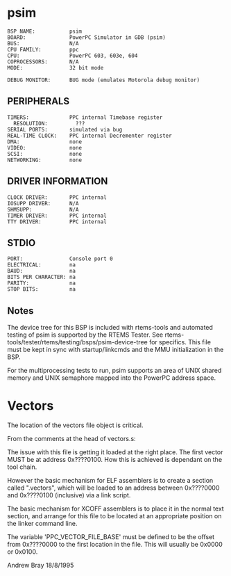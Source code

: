 psim
====
```
BSP NAME:           psim
BOARD:              PowerPC Simulator in GDB (psim)
BUS:                N/A
CPU FAMILY:         ppc
CPU:                PowerPC 603, 603e, 604
COPROCESSORS:       N/A
MODE:               32 bit mode

DEBUG MONITOR:      BUG mode (emulates Motorola debug monitor)
```

PERIPHERALS
-----------
```
TIMERS:             PPC internal Timebase register
  RESOLUTION:         ???
SERIAL PORTS:       simulated via bug
REAL-TIME CLOCK:    PPC internal Decrementer register
DMA:                none
VIDEO:              none
SCSI:               none
NETWORKING:         none
```

DRIVER INFORMATION
------------------
```
CLOCK DRIVER:       PPC internal
IOSUPP DRIVER:      N/A
SHMSUPP:            N/A
TIMER DRIVER:       PPC internal
TTY DRIVER:         PPC internal
```

STDIO
-----
```
PORT:               Console port 0
ELECTRICAL:         na
BAUD:               na
BITS PER CHARACTER: na
PARITY:             na
STOP BITS:          na
```

Notes
-----
The device tree for this BSP is included with rtems-tools and automated
testing of psim is supported by the RTEMS Tester. See
rtems-tools/tester/rtems/testing/bsps/psim-device-tree for specifics. This
file must be kept in sync with startup/linkcmds and the MMU initialization
in the BSP.

For the multiprocessing tests to run, psim supports an area of UNIX
shared memory and UNIX semaphore mapped into the PowerPC address space.



Vectors
=======
The location of the vectors file object is critical.

From the comments at the head of vectors.s:

  The issue with this file is getting it loaded at the right place.
  The first vector MUST be at address 0x????0100.
  How this is achieved is dependant on the tool chain.

  However the basic mechanism for ELF assemblers is to create a
  section called ".vectors", which will be loaded to an address
  between 0x????0000 and 0x????0100 (inclusive) via a link script.

  The basic mechanism for XCOFF assemblers is to place it in the
  normal text section, and arrange for this file to be located
  at an appropriate position on the linker command line.

  The variable 'PPC_VECTOR_FILE_BASE' must be defined to be the
  offset from 0x????0000 to the first location in the file.  This
  will usually be 0x0000 or 0x0100.

Andrew Bray 18/8/1995
